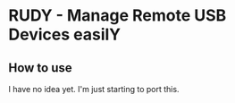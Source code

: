 # RUDY - Manage Remote USB Devices easilY

## How to use

I have no idea yet. I'm just starting to port this.
